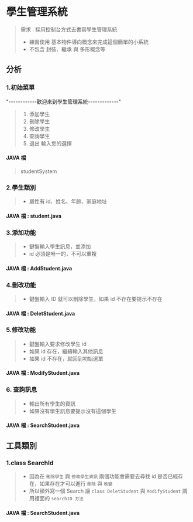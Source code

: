 # 學生管理系統
> 需求 : 採用控制台方式去書寫學生管理系統
> * 練習使用 基本物件導向概念來完成這個簡單的小系統
> * 不包含 封裝、繼承 與 多形概念等
## 分析
### 1.初始菜單
"------------歡迎來到學生管理系統-------------"
> 1. 添加學生
> 2. 刪除學生
> 3. 修改學生
> 4. 查詢學生
> 5. 退出
> 輸入您的選擇
#### JAVA 檔
> studentSystem

### 2.學生類別
> * 屬性有 id、姓名、年齡、家庭地址
#### JAVA 檔 : student.java

### 3.添加功能
> * 鍵盤輸入學生訊息，並添加
> * id 必須是唯一的，不可以重複
#### JAVA 檔 : AddStudent.java

### 4.刪改功能
> * 鍵盤輸入 ID 就可以刪除學生，如果 id 不存在要提示不存在
#### JAVA 檔 : DeletStudent.java

### 5.修改功能
> * 鍵盤輸入要求修改學生 id
> * 如果 id 存在，繼續輸入其他訊息
> * 如果 id 不存在，就回到初始選單
#### JAVA 檔 : ModifyStudent.java
> 
### 6. 查詢訊息
> * 輸出所有學生的資訊  
> * 如果沒有學生訊息要提示沒有這個學生  
#### JAVA 檔 : SearchStudent.java

## 工具類別
### 1.class SearchId 
> * 因為在 ```刪除學生``` 與 ```修改學生資訊``` 兩個功能會需要去尋找 id 是否已經存在，如果存在才可以進行 ```刪除``` 與 ```改變```
> * 所以額外寫一個 Search 讓 ```class DeletStudent``` 與 ```ModifyStudent``` 調用裡面的 ```searchID 方法```
#### JAVA 檔 : SearchStudent.java

